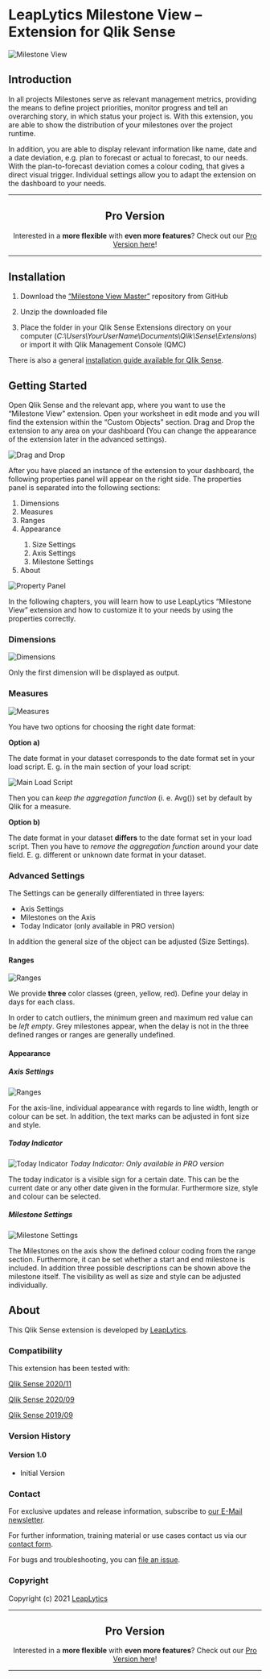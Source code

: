# LeapLytics Milestone View – Extension for Qlik Sense

![Milestone View](docs/milestone-view.PNG)

## Introduction
    
In all projects Milestones serve as relevant management metrics, providing the means to define project priorities, monitor progress and tell an overarching story, in which status your project is. With this extension, you are able to show the distribution of your milestones over the project runtime.

In addition, you are able to display relevant information like name, date and a date deviation, e.g. plan to forecast or actual to forecast, to our needs. With the plan-to-forecast deviation comes a colour coding, that gives a direct visual trigger. Individual settings allow you to adapt the extension on the dashboard to your needs. 

---

<h2 align="center">Pro Version</h2>

<p align="center">Interested in a <b>more flexible</b> with <b>even more features</b>? Check out our <a href="https://www.leaplytics.de/milestone-view-qliksense-offering/?utm_source=milestone-view&utm_medium=github&utm_campaign=above-the-fold" target="_blank">Pro Version here</a>!</p>

---
## Installation

1.  Download the [“Milestone View Master”](https://github.com/leaplytics/milestone-view-qlik-sense/tree/master) repository from GitHub

2.  Unzip the downloaded file

3.  Place the folder in your Qlik Sense Extensions directory on your computer (*C:\\Users\\YourUserName\\Documents\\Qlik\\Sense\\Extensions*) or import it with Qlik Management Console (QMC)

There is also a general [installation guide available for Qlik
Sense](https://help.qlik.com/en-US/sense-developer/November2020/Subsystems/Extensions/Content/Sense_Extensions/Howtos/deploy-extensions.htm).

## Getting Started


Open Qlik Sense and the relevant app, where you want to use the “Milestone View” extension. Open your worksheet in edit mode and you will find the extension within the “Custom Objects” section. Drag and Drop the extension to any area on your dashboard (You can change the appearance of the extension later in the advanced settings). 

![Drag and Drop](docs/drag-drop.gif)

After you have placed an instance of the extension to your dashboard, the following properties panel will appear on the right side. The properties panel is separated into the following sections:

<ol>

<li>Dimensions</li>

<li>Measures</li>

<li>Ranges </li>

<li>Appearance</li>

<ol>
<li>Size Settings</li>
<li>Axis Settings</li>
<li>Milestone Settings</li>
</ol>

<li>About</li>
</ol>

![Property Panel](docs/property-panel.PNG)

In the following chapters, you will learn how to use LeapLytics “Milestone View” extension and how to customize it to your needs by using the properties correctly.

### Dimensions
![Dimensions](docs/dimensions.PNG)

Only the first dimension will be displayed as output.

### Measures
![Measures](docs/measures.PNG)

You have two options for choosing the right date format:

**Option a)**

The date format in your dataset corresponds to the date format set in your load script. E. g. in the main section of your load script:

![Main Load Script](docs/main-load-script.PNG)

Then you can *keep the aggregation function* (i. e. Avg()) set by default by Qlik for a measure.

**Option b)**

The date format in your dataset **differs** to the date format set in your load script. Then you have to *remove the aggregation function* around your date field. E. g. different or unknown date format in your dataset.


### Advanced Settings

The Settings can be generally differentiated in three layers:

- Axis Settings
- Milestones on the Axis
- Today Indicator (only available in PRO version)

In addition the general size of the object can be adjusted (Size Settings).

#### Ranges
![Ranges](docs/ranges.gif)

We provide **three** color classes (green, yellow, red). Define your delay in days for each class.

In order to catch outliers, the minimum green and maximum red value can be *left empty*. Grey milestones appear, when the delay is not in the three defined ranges or ranges are generally undefined.

#### Appearance

##### Axis Settings

![Ranges](docs/axis-settings.gif)

For the axis-line, individual appearance with regards to line width, length or colour can be set. In addition, the text marks can be adjusted in font size and style.

##### Today Indicator

![Today Indicator](docs/today-indicator.gif)
*Today Indicator: Only available in PRO version*

The today indicator is a visible sign for a certain date. This can be the current date or any other date given in the formular. Furthermore size, style and colour can be selected.

##### Milestone Settings

![Milestone Settings](docs/milestone-settings.gif)

The Milestones on the axis show the defined colour coding from the range section. Furthermore, it can be set whether a start and end milestone is included. In addition three possible descriptions can be shown above the milestone itself. The visibility as well as size and style can be adjusted individually.

## About

This Qlik Sense extension is developed by
[LeapLytics](https://www.leaplytics.de/).

### Compatibility 

This extension has been tested with:

[Qlik Sense
2020/11](https://help.qlik.com/en-US/sense-developer/November2020/Content/Sense_Helpsites/WhatsNew/What-is-new-developer-Nov2020.htm)

[Qlik Sense
2020/09](https://help.qlik.com/en-US/sense-developer/September2020/Content/Sense_Helpsites/WhatsNew/What-is-new-developer-Sept2020.htm)

[Qlik Sense
2019/09](https://help.qlik.com/en-US/sense-developer/September2019/Content/Sense_Helpsites/WhatsNew/What-is-new-developer-Sept2019.htm)

### Version History

#### Version 1.0

- Initial Version

### Contact

For exclusive updates and release information, subscribe to [our E-Mail newsletter](https://www.leaplytics.de/subscribe_product/?utm_source=milestone-view&utm_medium=github&utm_campaign=below-the-fold).

For further information, training material or use cases contact us via
our [contact form](https://www.leaplytics.de/kontakt/?utm_source=milestone-view&utm_medium=github&utm_campaign=below-the-fold).

For bugs and troubleshooting, you can [file an
issue](https://github.com/leaplytics/milestone-view-qlik-sense/issues).

### Copyright 

Copyright (c) 2021 [LeapLytics](https://www.leaplytics.de/)

---

<h2 align="center">Pro Version</h2>

<p align="center">Interested in a <b>more flexible</b> with <b>even more features</b>? Check out our <a href="https://www.leaplytics.de/milestone-view-qliksense-offering/?utm_source=milestone-view&utm_medium=github&utm_campaign=below-the-fold" target="_blank">Pro Version here</a>!</p>

---
